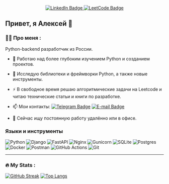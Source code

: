 <div id="badges" align="center">
  <a href="https://www.linkedin.com/in/alevaka/">
    <img src="https://img.shields.io/badge/LinkedIn-blue?style=for-the-badge&logo=linkedin&logoColor=white" alt="LinkedIn Badge"/>
  </a>
  <a href="https://leetcode.com/u/alevaka/">
    <img src="https://img.shields.io/badge/LeetCode-FFA116?style=for-the-badge&logo=LeetCode&logoColor=black" alt="LeetCode Badge"/>
  </a>
</div>
<div id="counter" align="center">
<img src="https://komarev.com/ghpvc/?username=alevaka&style=flat-square&color=blue" alt=""/>
</div>

<!-- 
[![KnlnKS's LeetCode stats](https://leetcode-stats-six.vercel.app/?username=alevaka)](https://github.com/KnlnKS/leetcode-stats)
-->

## Привет, я Алексей 👋

### :man_technologist: Про меня :
Python-backend разработчик из России.

- :telescope: Работаю над более глубоким изучением Python и созданием проектов.

- :seedling: Исследую библиотеки и фреймворки Python, а также новые инструменты.

- :zap: В свободное время решаю алгоритмические задачи на Leetcode и читаю технические статьи и книги по разработке.

- :mailbox: Мои контакты: [![Telegram Badge](https://img.shields.io/badge/-alevaka-blue?style=flat&logo=Telegram&logoColor=white)](https://t.me/alevaka) 
[![E-mail Badge](https://img.shields.io/badge/Gmail-D14836?style=flat&logo=gmail&logoColor=white)](mailto:akachkaev@gmail.com)


- 💼 Сейчас ищу постоянную работу удалённо или в офисе.

### Языки и инструменты

![Python](https://img.shields.io/badge/python-3670A0?style=for-the-badge&logo=python&logoColor=ffdd54) 
![Django](https://img.shields.io/badge/django-%23092E20.svg?style=for-the-badge&logo=django&logoColor=white)
![FastAPI](https://img.shields.io/badge/fastapi%20-%2313988a.svg?&style=for-the-badge&logo=FastAPI&logoColor=white)
![Nginx](https://img.shields.io/badge/nginx-%23009639.svg?style=for-the-badge&logo=nginx&logoColor=white) 
![Gunicorn](https://img.shields.io/badge/gunicorn-%298729.svg?style=for-the-badge&logo=gunicorn&logoColor=white) 
![SQLite](https://img.shields.io/badge/sqlite-%2307405e.svg?style=for-the-badge&logo=sqlite&logoColor=white) 
![Postgres](https://img.shields.io/badge/postgres-%23316192.svg?style=for-the-badge&logo=postgresql&logoColor=white) 
![Docker](https://img.shields.io/badge/docker-%230db7ed.svg?style=for-the-badge&logo=docker&logoColor=white) 
![Postman](https://img.shields.io/badge/Postman-FF6C37?style=for-the-badge&logo=postman&logoColor=white) 
![GitHub Actions](https://img.shields.io/badge/github%20actions-%232671E5.svg?style=for-the-badge&logo=githubactions&logoColor=white) 
![Git](https://img.shields.io/badge/git-%23F05033.svg?style=for-the-badge&logo=git&logoColor=white) 


---

### :fire: My Stats :
[![GitHub Streak](https://streak-stats.demolab.com?user=alevaka&theme=transparent&hide_border=true&mode=weekly&fire=FF2222&dates=2C68F6&currStreakLabel=2C68F6&currStreakNum=2C68F6)](https://git.io/streak-stats)
[![Top Langs](https://github-readme-stats.vercel.app/api/top-langs/?username=alevaka&layout=compact&theme=vision-friendly-light&hide=JavaScript)](https://github.com/anuraghazra/github-readme-stats)
